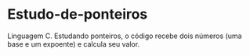 # Estudo-de-ponteiros
Linguagem C. Estudando ponteiros, o código recebe dois números (uma base e um expoente) e calcula seu valor.
